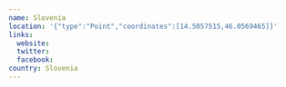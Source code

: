 ```yaml
---
name: Slovenia
location: '{"type":"Point","coordinates":[14.5057515,46.0569465]}'
links:
  website: 
  twitter: 
  facebook: 
country: Slovenia
---
```

